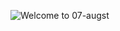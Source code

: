<!--타이틀 부분-->
<img src="https://capsule-render.vercel.app/api?type=transparent
  &color=auto
  &height=160
  &section=header
  &text=%E2%9D%A4%EF%B8%8F%20Nice%20to%20meet%20you!
  &fontSize=50" alt="Welcome to 07-augst" />
